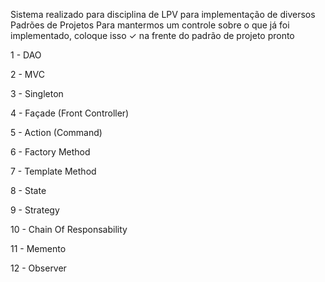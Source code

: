 Sistema realizado para disciplina de LPV para implementação de diversos Padrões de Projetos 
Para mantermos um controle sobre o que já foi implementado, coloque isso ✓ na frente do padrão de projeto pronto

1 - DAO

2 - MVC

3 - Singleton

4 - Façade (Front Controller)

5 - Action (Command)

6 - Factory Method

7 - Template Method

8 - State

9 - Strategy

10 - Chain Of Responsability

11 - Memento

12 - Observer
